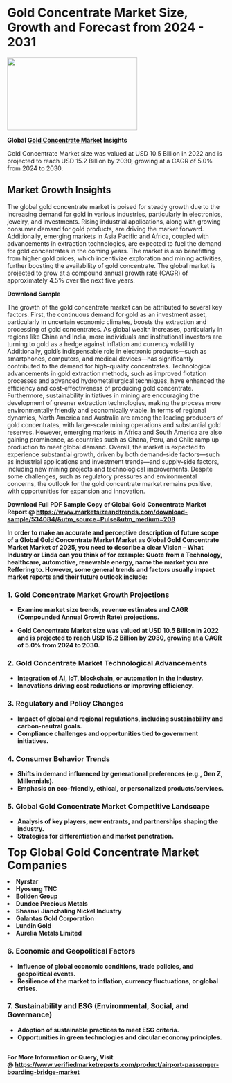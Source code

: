<H1>Gold Concentrate Market Size, Growth and Forecast from 2024 - 2031</H1><img class="aligncenter size-medium wp-image-584254" src="https://thirdeyenews.in/wp-content/uploads/2024/09/Global-Market-Research-300x168.jpeg" alt="" width="300" height="168" /><p><strong>Global&nbsp;<a href="https://www.marketsizeandtrends.com/download-sample/534084/&amp;utm_source=Pulse&amp;utm_medium=208">Gold Concentrate Market</a> Insights</strong></p><p>Gold Concentrate Market size was valued at USD 10.5 Billion in 2022 and is projected to reach USD 15.2 Billion by 2030, growing at a CAGR of 5.0% from 2024 to 2030.</p><p><h2>Market Growth Insights</h2> <p>The global gold concentrate market is poised for steady growth due to the increasing demand for gold in various industries, particularly in electronics, jewelry, and investments. Rising industrial applications, along with growing consumer demand for gold products, are driving the market forward. Additionally, emerging markets in Asia Pacific and Africa, coupled with advancements in extraction technologies, are expected to fuel the demand for gold concentrates in the coming years. The market is also benefitting from higher gold prices, which incentivize exploration and mining activities, further boosting the availability of gold concentrate. The global market is projected to grow at a compound annual growth rate (CAGR) of approximately 4.5% over the next five years.</p> <p><strong>Download Sample</strong></p> <p>The growth of the gold concentrate market can be attributed to several key factors. First, the continuous demand for gold as an investment asset, particularly in uncertain economic climates, boosts the extraction and processing of gold concentrates. As global wealth increases, particularly in regions like China and India, more individuals and institutional investors are turning to gold as a hedge against inflation and currency volatility. Additionally, gold’s indispensable role in electronic products—such as smartphones, computers, and medical devices—has significantly contributed to the demand for high-quality concentrates. Technological advancements in gold extraction methods, such as improved flotation processes and advanced hydrometallurgical techniques, have enhanced the efficiency and cost-effectiveness of producing gold concentrate. Furthermore, sustainability initiatives in mining are encouraging the development of greener extraction technologies, making the process more environmentally friendly and economically viable. In terms of regional dynamics, North America and Australia are among the leading producers of gold concentrates, with large-scale mining operations and substantial gold reserves. However, emerging markets in Africa and South America are also gaining prominence, as countries such as Ghana, Peru, and Chile ramp up production to meet global demand. Overall, the market is expected to experience substantial growth, driven by both demand-side factors—such as industrial applications and investment trends—and supply-side factors, including new mining projects and technological improvements. Despite some challenges, such as regulatory pressures and environmental concerns, the outlook for the gold concentrate market remains positive, with opportunities for expansion and innovation. <p><strong></p><p><span class=""><strong>Download Full PDF Sample Copy of Global Gold Concentrate Market Report</strong> @ <a href="https://www.marketsizeandtrends.com/download-sample/534084/&amp;utm_source=Pulse&amp;utm_medium=208" target="_blank">https://www.marketsizeandtrends.com/download-sample/534084/&amp;utm_source=Pulse&amp;utm_medium=208</a></span></p><p>In order to make an accurate and perceptive description of future scope of a Global&nbsp;Gold Concentrate Market Market as Global&nbsp;Gold Concentrate Market Market of 2025, you need to describe a clear Vision &ndash; What Industry or Linda can you think of for example: Quote from a Technology, healthcare, automotive, renewable energy, name the market you are Reffering to. However, some general trends and factors usually impact market reports and their future outlook include:</p><h3>1.&nbsp;<strong>Gold Concentrate Market Growth Projections</strong></h3><ul><li>Examine market size trends, revenue estimates and CAGR (Compounded Annual Growth Rate) projections.</li><li><p>Gold Concentrate Market size was valued at USD 10.5 Billion in 2022 and is projected to reach USD 15.2 Billion by 2030, growing at a CAGR of 5.0% from 2024 to 2030.</p></li></ul><h3>2.&nbsp;<strong>Gold Concentrate Market Technological Advancements</strong></h3><ul><li>Integration of AI, IoT, blockchain, or automation in the industry.</li><li>Innovations driving cost reductions or improving efficiency.</li></ul><h3>3.&nbsp;<strong>Regulatory and Policy Changes</strong></h3><ul><li>Impact of global and regional regulations, including sustainability and carbon-neutral goals.</li><li>Compliance challenges and opportunities tied to government initiatives.</li></ul><h3>4.&nbsp;<strong>Consumer Behavior Trends</strong></h3><ul><li>Shifts in demand influenced by generational preferences (e.g., Gen Z, Millennials).</li><li>Emphasis on eco-friendly, ethical, or personalized products/services.</li></ul><h3>5.&nbsp;<strong>Global Gold Concentrate Market Competitive Landscape</strong></h3><ul><li>Analysis of key players, new entrants, and partnerships shaping the industry.</li><li>Strategies for differentiation and market penetration.</li></ul><p data-pm-slice="1 1 []"><span style="color: inherit; font-family: inherit; font-size: 25px;">Top Global Gold Concentrate Market Companies</span></p><div class="" data-test-id=""><p><li>Nyrstar</li><li> Hyosung TNC</li><li> Boliden Group</li><li> Dundee Precious Metals</li><li> Shaanxi Jianchaling Nickel Industry</li><li> Galantas Gold Corporation</li><li> Lundin Gold</li><li> Aurelia Metals Limited</li></p></div><h3>6.&nbsp;<strong>Economic and Geopolitical Factors</strong></h3><ul><li>Influence of global economic conditions, trade policies, and geopolitical events.</li><li>Resilience of the market to inflation, currency fluctuations, or global crises.</li></ul><h3>7.&nbsp;<strong>Sustainability and ESG (Environmental, Social, and Governance)</strong></h3><ul><li>Adoption of sustainable practices to meet ESG criteria.</li><li>Opportunities in green technologies and circular economy principles.</li></ul><h2><strong style="font-size: 14px;">For More Information or Query, Visit @&nbsp;</strong><a style="background-color: #ffffff; font-size: 14px;" href="https://www.marketsizeandtrends.com/report/gold-concentrate-market/" target="_blank">https://www.verifiedmarketreports.com/product/airport-passenger-boarding-bridge-market</a></h2>
